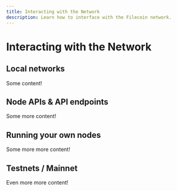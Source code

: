 ```yaml
---
title: Interacting with the Network
description: Learn how to interface with the Filecoin network.
---
```


# Interacting with the Network

## Local networks

Some content!

## Node APIs & API endpoints

Some more content!

## Running your own nodes

Some more more content!

## Testnets / Mainnet

Even more more content!
